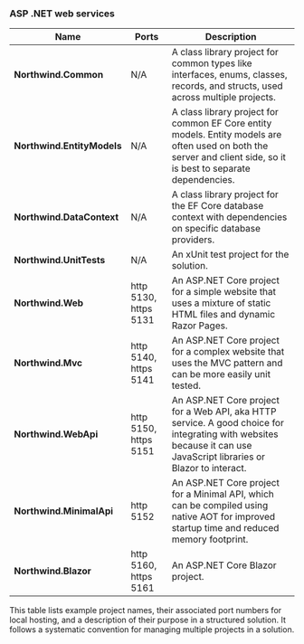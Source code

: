 ### ASP .NET web services

| **Name**                  | **Ports**         | **Description**                                                                                                                                                       |
|---------------------------|-------------------|-----------------------------------------------------------------------------------------------------------------------------------------------------------------------|
| **Northwind.Common**      | N/A               | A class library project for common types like interfaces, enums, classes, records, and structs, used across multiple projects.                                       |
| **Northwind.EntityModels**| N/A               | A class library project for common EF Core entity models. Entity models are often used on both the server and client side, so it is best to separate dependencies.   |
| **Northwind.DataContext** | N/A               | A class library project for the EF Core database context with dependencies on specific database providers.                                                           |
| **Northwind.UnitTests**   | N/A               | An xUnit test project for the solution.                                                                                                                               |
| **Northwind.Web**         | http 5130, https 5131 | An ASP.NET Core project for a simple website that uses a mixture of static HTML files and dynamic Razor Pages.                                                        |
| **Northwind.Mvc**         | http 5140, https 5141 | An ASP.NET Core project for a complex website that uses the MVC pattern and can be more easily unit tested.                                                           |
| **Northwind.WebApi**      | http 5150, https 5151 | An ASP.NET Core project for a Web API, aka HTTP service. A good choice for integrating with websites because it can use JavaScript libraries or Blazor to interact.  |
| **Northwind.MinimalApi**  | http 5152         | An ASP.NET Core project for a Minimal API, which can be compiled using native AOT for improved startup time and reduced memory footprint.                            |
| **Northwind.Blazor**      | http 5160, https 5161 | An ASP.NET Core Blazor project.                                                                                                                                      |

This table lists example project names, their associated port numbers for local hosting, and a description of their purpose in a structured solution. It follows a systematic convention for managing multiple projects in a solution.